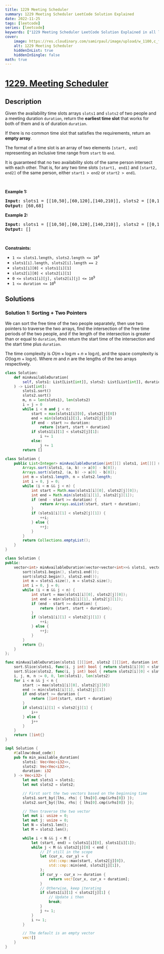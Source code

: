 ```yaml
---
title: 1229 Meeting Scheduler
summary: 1229 Meeting Scheduler LeetCode Solution Explained
date: 2022-11-25
tags: [leetcode]
series: [leetcode]
keywords: ["1229 Meeting Scheduler LeetCode Solution Explained in all languages", "1229 Meeting Scheduler", "LeetCode", "leetcode solution in Python3 C++ Java Go PHP Ruby Swift TypeScript Rust C# JavaScript C", "GeeksforGeeks", "InterviewBit", "Coding Ninjas", "HackerRank", "HackerEarth", "CodeChef", "TopCoder", "AlgoExpert", "freeCodeCamp", "Codeforces", "GitHub", "AtCoder", "Samir Paul"]
cover:
    image: https://res.cloudinary.com/samirpaul/image/upload/w_1100,c_fit,co_rgb:FFFFFF,l_text:Arial_75_bold:1229 Meeting Scheduler - Solution Explained/problem-solving.webp
    alt: 1229 Meeting Scheduler
    hiddenInList: true
    hiddenInSingle: false
math: true
---
```



# [1229. Meeting Scheduler](https://leetcode.com/problems/meeting-scheduler)


## Description

<p>Given the availability time slots arrays <code>slots1</code> and <code>slots2</code> of two people and a meeting duration <code>duration</code>, return the <strong>earliest time slot</strong> that works for both of them and is of duration <code>duration</code>.</p>

<p>If there is no common time slot that satisfies the requirements, return an <strong>empty array</strong>.</p>

<p>The format of a time slot is an array of two elements <code>[start, end]</code> representing an inclusive time range from <code>start</code> to <code>end</code>.</p>

<p>It is guaranteed that no two availability slots of the same person intersect with each other. That is, for any two time slots <code>[start1, end1]</code> and <code>[start2, end2]</code> of the same person, either <code>start1 &gt; end2</code> or <code>start2 &gt; end1</code>.</p>

<p>&nbsp;</p>
<p><strong class="example">Example 1:</strong></p>

<pre>
<strong>Input:</strong> slots1 = [[10,50],[60,120],[140,210]], slots2 = [[0,15],[60,70]], duration = 8
<strong>Output:</strong> [60,68]
</pre>

<p><strong class="example">Example 2:</strong></p>

<pre>
<strong>Input:</strong> slots1 = [[10,50],[60,120],[140,210]], slots2 = [[0,15],[60,70]], duration = 12
<strong>Output:</strong> []
</pre>

<p>&nbsp;</p>
<p><strong>Constraints:</strong></p>

<ul>
	<li><code>1 &lt;= slots1.length, slots2.length &lt;= 10<sup>4</sup></code></li>
	<li><code>slots1[i].length, slots2[i].length == 2</code></li>
	<li><code>slots1[i][0] &lt; slots1[i][1]</code></li>
	<li><code>slots2[i][0] &lt; slots2[i][1]</code></li>
	<li><code>0 &lt;= slots1[i][j], slots2[i][j] &lt;= 10<sup>9</sup></code></li>
	<li><code>1 &lt;= duration &lt;= 10<sup>6</sup></code></li>
</ul>

## Solutions

### Solution 1: Sorting + Two Pointers

We can sort the free time of the two people separately, then use two pointers to traverse the two arrays, find the intersection of the free time periods of the two people, and if the length of the intersection is greater than or equal to `duration`, then return the start time of the intersection and the start time plus `duration`.

The time complexity is $O(m \times \log m + n \times \log n)$, and the space complexity is $O(\log m + \log n)$. Where $m$ and $n$ are the lengths of the two arrays respectively.

<!-- tabs:start -->

```python
class Solution:
    def minAvailableDuration(
        self, slots1: List[List[int]], slots2: List[List[int]], duration: int
    ) -> List[int]:
        slots1.sort()
        slots2.sort()
        m, n = len(slots1), len(slots2)
        i = j = 0
        while i < m and j < n:
            start = max(slots1[i][0], slots2[j][0])
            end = min(slots1[i][1], slots2[j][1])
            if end - start >= duration:
                return [start, start + duration]
            if slots1[i][1] < slots2[j][1]:
                i += 1
            else:
                j += 1
        return []
```

```java
class Solution {
    public List<Integer> minAvailableDuration(int[][] slots1, int[][] slots2, int duration) {
        Arrays.sort(slots1, (a, b) -> a[0] - b[0]);
        Arrays.sort(slots2, (a, b) -> a[0] - b[0]);
        int m = slots1.length, n = slots2.length;
        int i = 0, j = 0;
        while (i < m && j < n) {
            int start = Math.max(slots1[i][0], slots2[j][0]);
            int end = Math.min(slots1[i][1], slots2[j][1]);
            if (end - start >= duration) {
                return Arrays.asList(start, start + duration);
            }
            if (slots1[i][1] < slots2[j][1]) {
                ++i;
            } else {
                ++j;
            }
        }
        return Collections.emptyList();
    }
}
```

```cpp
class Solution {
public:
    vector<int> minAvailableDuration(vector<vector<int>>& slots1, vector<vector<int>>& slots2, int duration) {
        sort(slots1.begin(), slots1.end());
        sort(slots2.begin(), slots2.end());
        int m = slots1.size(), n = slots2.size();
        int i = 0, j = 0;
        while (i < m && j < n) {
            int start = max(slots1[i][0], slots2[j][0]);
            int end = min(slots1[i][1], slots2[j][1]);
            if (end - start >= duration) {
                return {start, start + duration};
            }
            if (slots1[i][1] < slots2[j][1]) {
                ++i;
            } else {
                ++j;
            }
        }
        return {};
    }
};
```

```go
func minAvailableDuration(slots1 [][]int, slots2 [][]int, duration int) []int {
	sort.Slice(slots1, func(i, j int) bool { return slots1[i][0] < slots1[j][0] })
	sort.Slice(slots2, func(i, j int) bool { return slots2[i][0] < slots2[j][0] })
	i, j, m, n := 0, 0, len(slots1), len(slots2)
	for i < m && j < n {
		start := max(slots1[i][0], slots2[j][0])
		end := min(slots1[i][1], slots2[j][1])
		if end-start >= duration {
			return []int{start, start + duration}
		}
		if slots1[i][1] < slots2[j][1] {
			i++
		} else {
			j++
		}
	}
	return []int{}
}
```

```rust
impl Solution {
    #[allow(dead_code)]
    pub fn min_available_duration(
        slots1: Vec<Vec<i32>>,
        slots2: Vec<Vec<i32>>,
        duration: i32
    ) -> Vec<i32> {
        let mut slots1 = slots1;
        let mut slots2 = slots2;

        // First sort the two vectors based on the beginning time
        slots1.sort_by(|lhs, rhs| { lhs[0].cmp(&rhs[0]) });
        slots2.sort_by(|lhs, rhs| { lhs[0].cmp(&rhs[0]) });

        // Then traverse the two vector
        let mut i: usize = 0;
        let mut j: usize = 0;
        let N = slots1.len();
        let M = slots2.len();

        while i < N && j < M {
            let (start, end) = (slots1[i][0], slots1[i][1]);
            while j < M && slots2[j][0] < end {
                // If still in the scope
                let (cur_x, cur_y) = (
                    std::cmp::max(start, slots2[j][0]),
                    std::cmp::min(end, slots2[j][1]),
                );
                if cur_y - cur_x >= duration {
                    return vec![cur_x, cur_x + duration];
                }
                // Otherwise, keep iterating
                if slots1[i][1] < slots2[j][1] {
                    // Update i then
                    break;
                }
                j += 1;
            }
            i += 1;
        }

        // The default is an empty vector
        vec![]
    }
}
```

<!-- tabs:end -->

<!-- end -->
